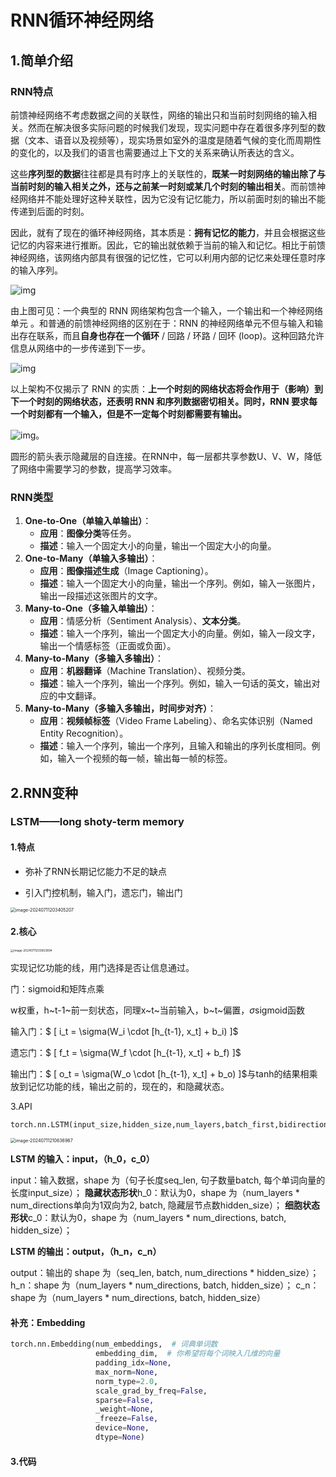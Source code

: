 # RNN循环神经网络

## 1.简单介绍

### RNN特点

前馈神经网络不考虑数据之间的关联性，网络的输出只和当前时刻网络的输入相关。然而在解决很多实际问题的时候我们发现，现实问题中存在着很多序列型的数据（文本、语音以及视频等），现实场景如室外的温度是随着气候的变化而周期性的变化的，以及我们的语言也需要通过上下文的关系来确认所表达的含义。

这些**序列型的数据**往往都是具有时序上的关联性的，**既某一时刻网络的输出除了与当前时刻的输入相关之外，还与之前某一时刻或某几个时刻的输出相关**。而前馈神经网络并不能处理好这种关联性，因为它没有记忆能力，所以前面时刻的输出不能传递到后面的时刻。

因此，就有了现在的循环神经网络，其本质是：**拥有记忆的能力**，并且会根据这些记忆的内容来进行推断。因此，它的输出就依赖于当前的输入和记忆。相比于前馈神经网络，该网络内部具有很强的记忆性，它可以利用内部的记忆来处理任意时序的输入序列。

![img](https://img-blog.csdnimg.cn/0c06937e7d2e4d4eaaa53534323ed256.png)

由上图可见：一个典型的 RNN 网络架构包含一个输入，一个输出和一个神经网络单元 。和普通的前馈神经网络的区别在于：RNN 的神经网络单元不但与输入和输出存在联系，而且**自身也存在一个循环** / 回路 / 环路 / 回环 (loop)。这种回路允许信息从网络中的一步传递到下一步。

![img](https://img-blog.csdnimg.cn/38576e9805dd4913bf7c4878fbd4b00a.png)

 以上架构不仅揭示了 RNN 的实质：**上一个时刻的网络状态将会作用于（影响）到下一个时刻的网络状态，还表明 RNN 和序列数据密切相关。同时，RNN 要求每一个时刻都有一个输入，但是不一定每个时刻都需要有输出。**

![img](https://img-blog.csdnimg.cn/19a99b88abb14d6b840d5a075f03a660.png)。



圆形的箭头表示隐藏层的自连接。在RNN中，每一层都共享参数U、V、W，降低了网络中需要学习的参数，提高学习效率。

### RNN类型

1. **One-to-One（单输入单输出）**：
	- **应用**：**图像分类**等任务。
	- **描述**：输入一个固定大小的向量，输出一个固定大小的向量。
2. **One-to-Many（单输入多输出）**：
	- **应用**：**图像描述生成**（Image Captioning）。
	- **描述**：输入一个固定大小的向量，输出一个序列。例如，输入一张图片，输出一段描述这张图片的文字。
3. **Many-to-One（多输入单输出）**：
	- **应用**：情感分析（Sentiment Analysis）、**文本分类**。
	- **描述**：输入一个序列，输出一个固定大小的向量。例如，输入一段文字，输出一个情感标签（正面或负面）。
4. **Many-to-Many（多输入多输出）**：
	- **应用**：**机器翻译**（Machine Translation）、视频分类。
	- **描述**：输入一个序列，输出一个序列。例如，输入一句话的英文，输出对应的中文翻译。
5. **Many-to-Many（多输入多输出，时间步对齐）**：
	- **应用**：**视频帧标签**（Video Frame Labeling）、命名实体识别（Named Entity Recognition）。
	- **描述**：输入一个序列，输出一个序列，且输入和输出的序列长度相同。例如，输入一个视频的每一帧，输出每一帧的标签。

## 2.RNN变种

### LSTM——long shoty-term memory

#### 1.特点

- 弥补了RNN长期记忆能力不足的缺点

- 引入门控机制，输入门，遗忘门，输出门

<img src="C:/Users/张奕霖/AppData/Roaming/Typora/typora-user-images/image-20240711203405207.png" alt="image-20240711203405207" style="zoom:50%;" />

#### 2.核心

<img src="https://yilaoshi.oss-cn-guangzhou.aliyuncs.com/picture/image-20240711203653894.png" alt="image-20240711203653894" style="zoom:33%;" />

实现记忆功能的线，用门选择是否让信息通过。

门：sigmoid和矩阵点乘

w权重，h~t-1~前一刻状态，同理x~t~当前输入，b~t~偏置，$\sigma$sigmoid函数

输入门：$ [ i_t = \sigma(W_i \cdot [h_{t-1}, x_t] + b_i) ]$

遗忘门：$ [ f_t = \sigma(W_f \cdot [h_{t-1}, x_t] + b_f) ]$

输出门：$ [ o_t = \sigma(W_o \cdot [h_{t-1}, x_t] + b_o) ]$与tanh的结果相乘放到记忆功能的线，输出之前的，现在的，和隐藏状态。

3.API

```
torch.nn.LSTM(input_size,hidden_size,num_layers,batch_first,bidirectional,dropout,bidirectional)
```

<img src="https://yilaoshi.oss-cn-guangzhou.aliyuncs.com/picture/image-20240711210636967.png" alt="image-20240711210636967" style="zoom: 50%;" />

**LSTM 的输入：input，（h_0，c_0）**

input：输入数据，shape 为（句子长度seq_len, 句子数量batch, 每个单词向量的长度input_size）；
**隐藏状态形状**h_0：默认为0，shape 为（num_layers * num_directions单向为1双向为2, batch, 隐藏层节点数hidden_size）；
**细胞状态形状**c_0：默认为0，shape 为（num_layers * num_directions, batch, hidden_size）；

**LSTM 的输出：output，（h_n，c_n）** 

output：输出的 shape 为（seq_len, batch, num_directions * hidden_size）；
h_n：shape 为（num_layers * num_directions, batch, hidden_size）；
c_n：shape 为（num_layers * num_directions, batch, hidden_size）

#### 补充：Embedding

```python
torch.nn.Embedding(num_embeddings,  # 词典单词数
                   embedding_dim,  # 你希望将每个词映入几维的向量
                   padding_idx=None, 
                   max_norm=None, 
                   norm_type=2.0, 
                   scale_grad_by_freq=False, 
                   sparse=False, 
                   _weight=None, 
                   _freeze=False, 
                   device=None, 
                   dtype=None)
```

#### 3.代码
